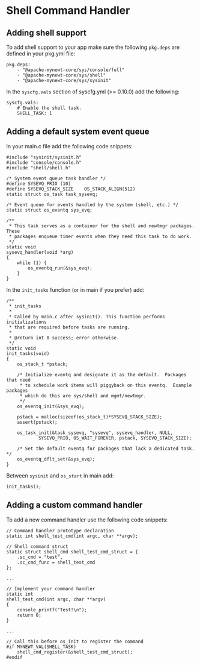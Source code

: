 # Shell Command Handler

## Adding shell support

To add shell support to your app make sure the following `pkg.deps` are
defined in your pkg.yml file:

```
pkg.deps:
    - "@apache-mynewt-core/sys/console/full"
    - "@apache-mynewt-core/sys/shell"
    - "@apache-mynewt-core/sys/sysinit"
```

In the `syscfg.vals` section of syscfg.yml (>= 0.10.0) add the following:

```
syscfg.vals:
    # Enable the shell task.
    SHELL_TASK: 1
```

## Adding a default system event queue

In your main.c file add the following code snippets:

```
#include "sysinit/sysinit.h"
#include "console/console.h"
#include "shell/shell.h"

/* System event queue task handler */
#define SYSEVQ_PRIO (10)
#define SYSEVQ_STACK_SIZE    OS_STACK_ALIGN(512)
static struct os_task task_sysevq;

/* Event queue for events handled by the system (shell, etc.) */
static struct os_eventq sys_evq;

/**
 * This task serves as a container for the shell and newtmgr packages.  These
 * packages enqueue timer events when they need this task to do work.
 */
static void
sysevq_handler(void *arg)
{
    while (1) {
        os_eventq_run(&sys_evq);
    }
}
```

In the `init_tasks` function (or in main if you prefer) add:

```
/**
 * init_tasks
 *
 * Called by main.c after sysinit(). This function performs initializations
 * that are required before tasks are running.
 *
 * @return int 0 success; error otherwise.
 */
static void
init_tasks(void)
{
    os_stack_t *pstack;

    /* Initialize eventq and designate it as the default.  Packages that need
     * to schedule work items will piggyback on this eventq.  Example packages
     * which do this are sys/shell and mgmt/newtmgr.
     */
    os_eventq_init(&sys_evq);

    pstack = malloc(sizeof(os_stack_t)*SYSEVQ_STACK_SIZE);
    assert(pstack);

    os_task_init(&task_sysevq, "sysevq", sysevq_handler, NULL,
            SYSEVQ_PRIO, OS_WAIT_FOREVER, pstack, SYSEVQ_STACK_SIZE);

    /* Set the default eventq for packages that lack a dedicated task. */
    os_eventq_dflt_set(&sys_evq);
}
```

Between `sysinit` and `os_start` in main add:

```
init_tasks();
```

## Adding a custom command handler

To add a new command handler use the following code snippets:

```
// Command handler prototype declaration
static int shell_test_cmd(int argc, char **argv);

// Shell command struct
static struct shell_cmd shell_test_cmd_struct = {
    .sc_cmd = "test",
    .sc_cmd_func = shell_test_cmd
};

...

// Implement your command handler
static int
shell_test_cmd(int argc, char **argv)
{
    console_printf("Test!\n");
    return 0;
}

...

// Call this before os_init to register the command
#if MYNEWT_VAL(SHELL_TASK)
    shell_cmd_register(&shell_test_cmd_struct);
#endif
```
